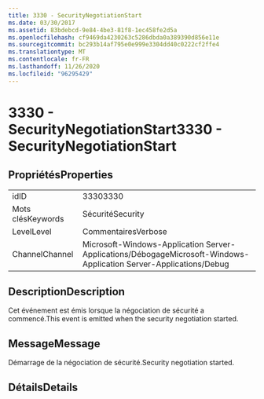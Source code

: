 ```yaml
---
title: 3330 - SecurityNegotiationStart
ms.date: 03/30/2017
ms.assetid: 83bdebcd-9e84-4be3-81f8-1ec458fe2d5a
ms.openlocfilehash: cf9469da4230263c5286dbda0a389390d856e11e
ms.sourcegitcommit: bc293b14af795e0e999e3304dd40c0222cf2ffe4
ms.translationtype: MT
ms.contentlocale: fr-FR
ms.lasthandoff: 11/26/2020
ms.locfileid: "96295429"
---
```

# <a name="3330---securitynegotiationstart"></a><span data-ttu-id="b7c84-102">3330 - SecurityNegotiationStart</span><span class="sxs-lookup"><span data-stu-id="b7c84-102">3330 - SecurityNegotiationStart</span></span>

## <a name="properties"></a><span data-ttu-id="b7c84-103">Propriétés</span><span class="sxs-lookup"><span data-stu-id="b7c84-103">Properties</span></span>  
  
|||  
|-|-|  
|<span data-ttu-id="b7c84-104">id</span><span class="sxs-lookup"><span data-stu-id="b7c84-104">ID</span></span>|<span data-ttu-id="b7c84-105">3330</span><span class="sxs-lookup"><span data-stu-id="b7c84-105">3330</span></span>|  
|<span data-ttu-id="b7c84-106">Mots clés</span><span class="sxs-lookup"><span data-stu-id="b7c84-106">Keywords</span></span>|<span data-ttu-id="b7c84-107">Sécurité</span><span class="sxs-lookup"><span data-stu-id="b7c84-107">Security</span></span>|  
|<span data-ttu-id="b7c84-108">Level</span><span class="sxs-lookup"><span data-stu-id="b7c84-108">Level</span></span>|<span data-ttu-id="b7c84-109">Commentaires</span><span class="sxs-lookup"><span data-stu-id="b7c84-109">Verbose</span></span>|  
|<span data-ttu-id="b7c84-110">Channel</span><span class="sxs-lookup"><span data-stu-id="b7c84-110">Channel</span></span>|<span data-ttu-id="b7c84-111">Microsoft-Windows-Application Server-Applications/Débogage</span><span class="sxs-lookup"><span data-stu-id="b7c84-111">Microsoft-Windows-Application Server-Applications/Debug</span></span>|  
  
## <a name="description"></a><span data-ttu-id="b7c84-112">Description</span><span class="sxs-lookup"><span data-stu-id="b7c84-112">Description</span></span>  

 <span data-ttu-id="b7c84-113">Cet événement est émis lorsque la négociation de sécurité a commencé.</span><span class="sxs-lookup"><span data-stu-id="b7c84-113">This event is emitted when the security negotiation started.</span></span>  
  
## <a name="message"></a><span data-ttu-id="b7c84-114">Message</span><span class="sxs-lookup"><span data-stu-id="b7c84-114">Message</span></span>  

 <span data-ttu-id="b7c84-115">Démarrage de la négociation de sécurité.</span><span class="sxs-lookup"><span data-stu-id="b7c84-115">Security negotiation started.</span></span>  
  
## <a name="details"></a><span data-ttu-id="b7c84-116">Détails</span><span class="sxs-lookup"><span data-stu-id="b7c84-116">Details</span></span>

